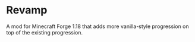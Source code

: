 # Revamp

A mod for Minecraft Forge 1.18 that adds more vanilla-style progression on top of the existing progression.